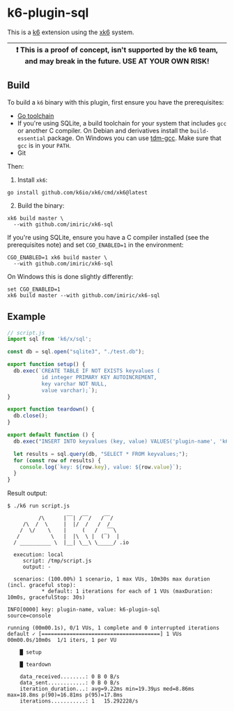 # k6-plugin-sql

This is a [k6](https://github.com/k6io/k6) extension using the
[xk6](https://github.com/k6io/xk6) system.

| :exclamation: This is a proof of concept, isn't supported by the k6 team, and may break in the future. USE AT YOUR OWN RISK! |
|------|

## Build

To build a `k6` binary with this plugin, first ensure you have the prerequisites:

- [Go toolchain](https://go101.org/article/go-toolchain.html)
- If you're using SQLite, a build toolchain for your system that includes `gcc` or
  another C compiler. On Debian and derivatives install the `build-essential`
  package. On Windows you can use [tdm-gcc](https://jmeubank.github.io/tdm-gcc/).
  Make sure that `gcc` is in your `PATH`.
- Git

Then:

1. Install `xk6`:
  ```shell
  go install github.com/k6io/xk6/cmd/xk6@latest
  ```

2. Build the binary:
  ```shell
  xk6 build master \
    --with github.com/imiric/xk6-sql
  ```

  If you're using SQLite, ensure you have a C compiler installed (see the
  prerequisites note) and set `CGO_ENABLED=1` in the environment:
  ```shell
  CGO_ENABLED=1 xk6 build master \
    --with github.com/imiric/xk6-sql
  ```

  On Windows this is done slightly differently:
  ```shell
  set CGO_ENABLED=1
  xk6 build master --with github.com/imiric/xk6-sql
  ```


## Example

```javascript
// script.js
import sql from 'k6/x/sql';

const db = sql.open("sqlite3", "./test.db");

export function setup() {
  db.exec(`CREATE TABLE IF NOT EXISTS keyvalues (
           id integer PRIMARY KEY AUTOINCREMENT,
           key varchar NOT NULL,
           value varchar);`);
}

export function teardown() {
  db.close();
}

export default function () {
  db.exec("INSERT INTO keyvalues (key, value) VALUES('plugin-name', 'k6-plugin-sql');");

  let results = sql.query(db, "SELECT * FROM keyvalues;");
  for (const row of results) {
    console.log(`key: ${row.key}, value: ${row.value}`);
  }
}
```

Result output:

```shell
$ ./k6 run script.js

          /\      |‾‾| /‾‾/   /‾‾/
     /\  /  \     |  |/  /   /  /
    /  \/    \    |     (   /   ‾‾\
   /          \   |  |\  \ |  (‾)  |
  / __________ \  |__| \__\ \_____/ .io

  execution: local
     script: /tmp/script.js
     output: -

  scenarios: (100.00%) 1 scenario, 1 max VUs, 10m30s max duration (incl. graceful stop):
           * default: 1 iterations for each of 1 VUs (maxDuration: 10m0s, gracefulStop: 30s)

INFO[0000] key: plugin-name, value: k6-plugin-sql        source=console

running (00m00.1s), 0/1 VUs, 1 complete and 0 interrupted iterations
default ✓ [======================================] 1 VUs  00m00.0s/10m0s  1/1 iters, 1 per VU

    █ setup

    █ teardown

    data_received........: 0 B 0 B/s
    data_sent............: 0 B 0 B/s
    iteration_duration...: avg=9.22ms min=19.39µs med=8.86ms max=18.8ms p(90)=16.81ms p(95)=17.8ms
    iterations...........: 1   15.292228/s
```
